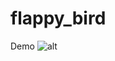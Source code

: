 # flappy_bird
Demo
![alt](https://github.com/fanmin2019/flappy_bird/blob/master/flappy_bird_demo.gif)
